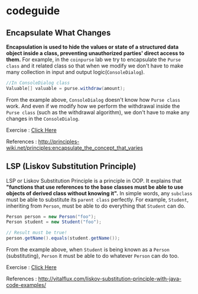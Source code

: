 # codeguide
## Encapsulate What Changes
**Encapsulation is used to hide the values or state of a structured data object inside a class, preventing unauthorized parties' direct access to them.** For example, in the `coinpurse` lab we try to encapsulate the `Purse class` and it related class so that when we modify we don't have to make many collection in input and output logic(`ConsoleDialog`).

```Java
//In ConsoleDialog class
Valuable[] valuable = purse.withdraw(amount);
```

From the example above, `ConsoleDialog` doesn't know how `Purse class` work. And even if we modify how we perform the withdrawal inside the `Purse class` (such as the withdrawal algorithm), we don't have to make any changes in the `ConsoleDialog`.

Exercise : [Click Here](https://github.com/JirayuL/codeguide/blob/master/src/codeguide/EncapsulateWhatChanges.java)

References : http://principles-wiki.net/principles:encapsulate_the_concept_that_varies
## LSP (Liskov Substitution Principle)
LSP or Liskov Substitution Principle is a principle in OOP. It explains that **"functions that use references to the base classes must be able to use objects of derived class without knowing it".** In simple words, any `subclass` must be able to substitute its `parent class` perfectly. For example, `Student`, inheriting from `Person`, must be able to do everything that `Student` can do.

```Java
Person person = new Person("foo");
Person student = new Student("foo");

// Result must be true!
person.getName().equals(student.getName());
```

From the example above, when `Student` is being known as a `Person` (substituting), `Person` it must be able to do whatever `Person` can do too.

Exercise : [Click Here](https://github.com/JirayuL/codeguide/blob/master/src/codeguide/LSP.java)

References : http://vitalflux.com/liskov-substitution-principle-with-java-code-examples/
